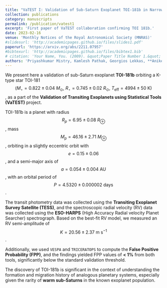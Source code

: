 ```yaml
---
title: "VaTEST I: Validation of Sub-Saturn Exoplanet TOI-181b in Narrow Orbit from its Host Star"
collection: publications
category: manuscripts
permalink: /publication/vatest1
excerpt: 'First paper of VaTEST collaboration confirming TOI 181b.'
date: 2023-02-16
venue: 'Monthly Notices of the Royal Astronomical Society (MNRAS)'
#slidesurl: 'http://academicpages.github.io/files/slides1.pdf'
paperurl: 'https://arxiv.org/abs/2211.07957'
#bibtexurl: 'http://academicpages.github.io/files/bibtex1.bib'
# citation: 'Your Name, You. (2009). &quot;Paper Title Number 1.&quot; <i>Journal 1</i>. 1(1).'
authors: 'Priyashkumar Mistry, Kamlesh Pathak, Georgios Lekkas, **Aniket Prasad**, Surendra Bhattarai, Mousam Maity, Charles A. Beichman, David R. Ciardi, Phil Evans, Allyson Bieryla, Jason D. Eastman, Gilbert A. Esquerdo and Jennifer P. Lucero'
---
```

We present here a validation of sub-Saturn exoplanet **TOI-181b** orbiting a K-type star TOI-181 $$(M_\star = 0.822 \pm 0.04\ M_\odot,\ R_\star = 0.745 \pm 0.02\ R_\odot,\ T_{\mathrm{eff}} = 4994 \pm 50\ \mathrm{K})$$, as a part of the **Validation of Transiting Exoplanets using Statistical Tools (VaTEST)** project.

TOI-181b is a planet with radius $$R_p = 6.95 \pm 0.08\ R_\oplus$$, mass $$M_p = 46.16 \pm 2.71\ M_\oplus$$, orbiting in a slightly eccentric orbit with $$e = 0.15 \pm 0.06$$, and a semi-major axis of $$a = 0.054 \pm 0.004\ \mathrm{AU}$$, with an orbital period of $$P = 4.5320 \pm 0.000002\ \mathrm{days}$$.

The transit photometry data was collected using the **Transiting Exoplanet Survey Satellite (TESS)**, and the spectroscopic radial velocity (RV) data was collected using the **ESO-HARPS** (High Accuracy Radial velocity Planet Searcher) spectrograph. Based on the best-fit RV model, we measured an RV semi-amplitude of  
$$K = 20.56 \pm 2.37\ \mathrm{m\ s^{-1}}$$.

Additionally, we used `VESPA` and `TRICERATOPS` to compute the **False Positive Probability (FPP)**, and the findings yielded FPP values of **< 1%** from both tools, significantly below the standard validation threshold.

The discovery of TOI-181b is significant in the context of understanding the formation and migration history of analogous planetary systems, especially given the rarity of **warm sub-Saturns** in the known exoplanet population.

